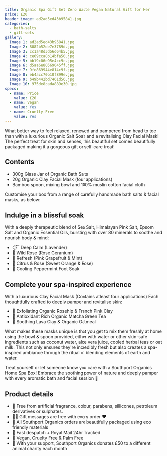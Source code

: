 ```yaml
---
title: Organic Spa Gift Set Zero Waste Vegan Natural Gift for Her
price: £20
header_image: ad2ad5ed43b95841.jpg
categories:
  - bath-salts
  - gift-sets
gallery:
  Image 1: ad2ad5ed43b95841.jpg
  Image 2: 8082b52de7e3789d.jpg
  Image 3: cc1a48d3d56d64b5.jpg
  Image 4: ce69cca8b14bfa50.jpg
  Image 5: bb19c06e95e4cc9c.jpg
  Image 6: d5aa6e80569045ff.jpg
  Image 7: 9fe869944e814c9f.jpg
  Image 8: eb4acc70b10f899e.jpg
  Image 9: b49b442bd7461d56.jpg
  Image 10: 975de8cada889e30.jpg
specs:
  - name: Price
    value: £20
  - name: Vegan
    value: Yes
  - name: Cruelty Free
    value: Yes
---
```


What better way to feel relaxed, renewed and pampered from head to toe than with a luxurious Organic Salt Soak and a revitalising Clay Facial Mask! The perfect treat for skin and senses, this beautiful set comes beautifully packaged making it a gorgeous gift or self-care treat!

## Contents

- 300g Glass Jar of Organic Bath Salts
- 20g Organic Clay Facial Mask (four applications)
- Bamboo spoon, mixing bowl and 100% muslin cotton facial cloth

Customise your box from a range of carefully handmade bath salts & facial masks, as below:

## Indulge in a blissful soak

With a deeply therapeutic blend of Sea Salt, Himalayan Pink Salt, Epsom Salt and Organic Essential Oils, bursting with over 80 minerals to soothe and nourish body & mind:

- 😴 Deep Calm (Lavender)
- 🌹 Wild Rose (Rose Geranium)
- 🌿 Refresh (Pink Grapefruit & Mint)
- 🍊 Citrus & Rose (Sweet Orange & Rose)
- 🧊 Cooling Peppermint Foot Soak

## Complete your spa-inspired experience

With a luxurious Clay Facial Mask (Contains atleast four applications) Each thoughtfully crafted to deeply pamper and revitalise skin:

- 🌹 Exfoliating Organic Rosehip & French Pink Clay
- 🌿 Antioxidant Rich Organic Matcha Green Tea
- 🌾 Soothing Lava Clay & Organic Oatmeal

What makes these masks unique is that you get to mix them freshly at home using the bowl & spoon provided, either with water or other skin-safe ingredients such as coconut water, aloe vera juice, cooled herbal teas or oat milk. This not only ensures they're incredibly fresh but also creates a spa-inspired ambiance through the ritual of blending elements of earth and water.

Treat yourself or let someone know you care with a Southport Organics Home Spa Box! Embrace the soothing power of nature and deeply pamper with every aromatic bath and facial session 🛁

## Product details

- 🍊 Free from artificial fragrance, colour, parabens, sillicones, petroleum derivatives or sulphates.
- ✍🏼 Gift messages are free with every order ❤️
- 🌿 All Southport Organics orders are beautifully packaged using eco friendly materials
- 📮 Fast despatch + Royal Mail 24hr Tracked
- 🐰 Vegan, Cruelty Free & Palm Free
- 🐾 With your support, Southport Organics donates £50 to a different animal charity each month
